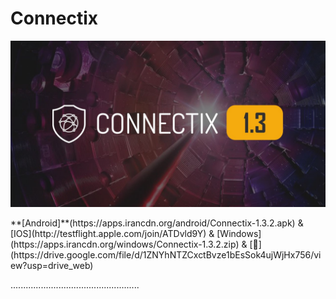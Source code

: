 <h1>Connectix </h1>


![alt text](image/c1.jpg "Title")


<p>
  **[Android]**(https://apps.irancdn.org/android/Connectix-1.3.2.apk)
& [IOS](http://testflight.apple.com/join/ATDvld9Y) & [Windows](https://apps.irancdn.org/windows/Connectix-1.3.2.zip)  & [🎥](https://drive.google.com/file/d/1ZNYhNTZCxctBvze1bEsSok4ujWjHx756/view?usp=drive_web)
<p>
...................................................
